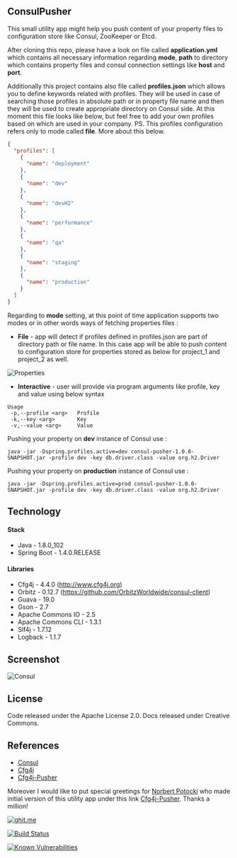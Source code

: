 ## ConsulPusher

This small utility app might help you push content of your property files to configuration store like Consul, ZooKeeper or Etcd.

After cloning this repo, please have a look on file called **application.yml** which contains all necessary information regarding **mode**, **path** to directory which contains property files and consul connection settings like **host** and **port**.

Additionally this project contains also file called **profiles.json** which allows you to define keywords related with profiles. They will be used in case of searching those profiles in absolute path or in property file name and then they will be used to create appropriate directory on Consul side. At this moment this file looks like below, but feel free to add your own profiles based on which are used in your company. PS. This profiles configuration refers only to mode called **file**. More about this below.

```json
{
  "profiles": [
    {
      "name": "deployment"
    },
    {
      "name": "dev"
    },
    {
      "name": "devH2"
    },
    {
      "name": "performance"
    },
    {
      "name": "qa"
    },
    {
      "name": "staging"
    },
    {
      "name": "production"
    }
  ]
}
```

Regarding to **mode** setting, at this point of time application supports two modes or in other words ways of fetching properties files :

* **File** - app will detect if profiles defined in profiles.json are part of directory path or file name. In this case app will be able to push content to configuration store for properties stored as below for project_1 and project_2 as well. 

![Properties](https://cdn.rawgit.com/GarciaPL/GarciaPL.github.io/master/img/consulpusher/Properties.png)

* **Interactive** - user will provide via program arguments like profile, key and value using below syntax 

```console
Usage
 -p,--profile <arg>   Profile
 -k,--key <arg>       Key
 -v,--value <arg>     Value
``` 

Pushing your property on **dev** instance of Consul use :
```console
java -jar -Dspring.profiles.active=dev consul-pusher-1.0.0-SNAPSHOT.jar -profile dev -key db.driver.class -value org.h2.Driver
``` 

Pushing your property on **production** instance of Consul use :
```console
java -jar -Dspring.profiles.active=prod consul-pusher-1.0.0-SNAPSHOT.jar -profile dev -key db.driver.class -value org.h2.Driver
``` 

## Technology

#### Stack

- Java - 1.8.0_102
- Spring Boot - 1.4.0.RELEASE

#### Libraries

- Cfg4j - 4.4.0 (http://www.cfg4j.org)
- Orbitz - 0.12.7 (https://github.com/OrbitzWorldwide/consul-client)
- Guava - 19.0
- Gson - 2.7
- Apache Commons IO - 2.5
- Apache Commons CLI - 1.3.1
- Slf4j - 1.7.12
- Logback - 1.1.7

## Screenshot
![Consul](https://cdn.rawgit.com/GarciaPL/GarciaPL.github.io/master/img/consulpusher/Consul.png)

## License
Code released under the  Apache License 2.0. Docs released under Creative Commons.

## References
- [Consul](https://www.consul.io)
- [Cfg4j](http://www.cfg4j.org)
- [Cfg4j-Pusher](https://github.com/cfg4j/cfg4j-pusher)

Moreover I would like to put special greetings for [Norbert Potocki](https://github.com/norbertpotocki) who made initial version of this utility app under this link [Cfg4j-Pusher](https://github.com/cfg4j/cfg4j-pusher). Thanks a million!

[![ghit.me](https://ghit.me/badge.svg?repo=GarciaPL/ConsulPusher)](https://ghit.me/repo/GarciaPL/ConsulPusher)

[![Build Status](https://travis-ci.org/GarciaPL/ConsulPusher.svg?branch=master)](https://travis-ci.org/GarciaPL/ConsulPusher)

[![Known Vulnerabilities](https://snyk.io/test/github/garciapl/consulpusher/badge.svg)](https://snyk.io/test/github/garciapl/consulpusher)